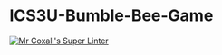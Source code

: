 # ICS3U-Bumble-Bee-Game



[![Mr Coxall's Super Linter](https://github.com/Emmanuel-Fofeyin/ICS3U-Bumble-Bee-Game/workflows/Mr%20Coxall's%20Super%20Linter/badge.svg)](https://github.com/Emmanuel-Fofeyin/ICS3U-Bumble-Bee-Game/actions/)

